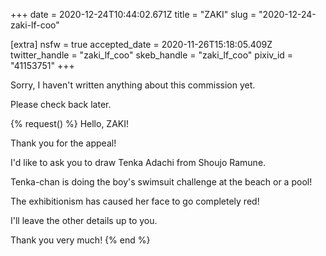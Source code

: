 +++
date = 2020-12-24T10:44:02.671Z
title = "ZAKI"
slug = "2020-12-24-zaki-lf-coo"

[extra]
nsfw = true
accepted_date = 2020-11-26T15:18:05.409Z
twitter_handle = "zaki_lf_coo"
skeb_handle = "zaki_lf_coo"
pixiv_id = "41153751"
+++

Sorry, I haven't written anything about this commission yet.

Please check back later.

{% request() %}
Hello, ZAKI!

Thank you for the appeal!

I'd like to ask you to draw Tenka Adachi from Shoujo Ramune.

Tenka-chan is doing the boy's swimsuit challenge at the beach or a pool!

The exhibitionism has caused her face to go completely red!

I'll leave the other details up to you.

Thank you very much!
{% end %}
